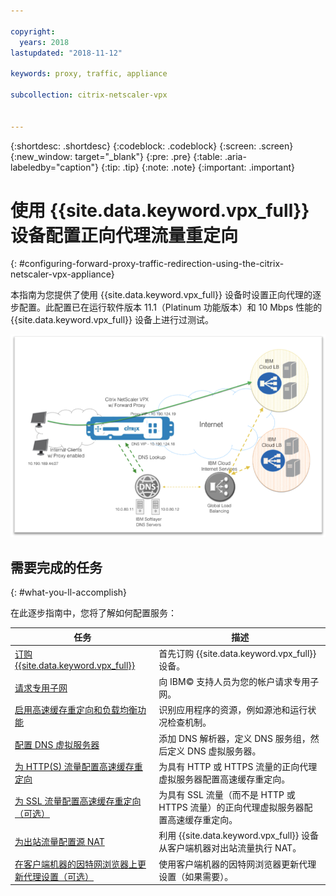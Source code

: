 ```yaml
---

copyright:
  years: 2018
lastupdated: "2018-11-12"

keywords: proxy, traffic, appliance

subcollection: citrix-netscaler-vpx


---
```


{:shortdesc: .shortdesc}
{:codeblock: .codeblock}
{:screen: .screen}
{:new_window: target="_blank"}
{:pre: .pre}
{:table: .aria-labeledby="caption"}
{:tip: .tip}
{:note: .note}
{:important: .important}

# 使用 {{site.data.keyword.vpx_full}} 设备配置正向代理流量重定向
{: #configuring-forward-proxy-traffic-redirection-using-the-citrix-netscaler-vpx-appliance}

本指南为您提供了使用 {{site.data.keyword.vpx_full}} 设备时设置正向代理的逐步配置。此配置已在运行软件版本 11.1（Platinum 功能版本）和 10 Mbps 性能的 {{site.data.keyword.vpx_full}} 设备上进行过测试。

<img src="images/fp1.png" alt="图样" style="width: 600px;"/>

## 需要完成的任务
{: #what-you-ll-accomplish}

在此逐步指南中，您将了解如何配置服务：

任务|描述
------------- | -------------
[订购 {{site.data.keyword.vpx_full}}](/docs/infrastructure/citrix-netscaler-vpx?topic=citrix-netscaler-vpx-order-the-citrix-netscaler-vpx-appliance)|首先订购 {{site.data.keyword.vpx_full}} 设备。
[请求专用子网](/docs/infrastructure/citrix-netscaler-vpx?topic=citrix-netscaler-vpx-request-a-private-subnet)|向 IBM© 支持人员为您的帐户请求专用子网。
[启用高速缓存重定向和负载均衡功能](/docs/infrastructure/citrix-netscaler-vpx?topic=citrix-netscaler-vpx-enable-cache-redirection-and-load-balancing-capabilities)|识别应用程序的资源，例如源池和运行状况检查机制。
[配置 DNS 虚拟服务器](/docs/infrastructure/citrix-netscaler-vpx?topic=citrix-netscaler-vpx-configure-the-dns-virtual-server)|添加 DNS 解析器，定义 DNS 服务组，然后定义 DNS 虚拟服务器。
[为 HTTP(S) 流量配置高速缓存重定向](/docs/infrastructure/citrix-netscaler-vpx?topic=citrix-netscaler-vpx-configure-cache-redirection-for-http-traffic)|为具有 HTTP 或 HTTPS 流量的正向代理虚拟服务器配置高速缓存重定向。
[为 SSL 流量配置高速缓存重定向（可选）](/docs/infrastructure/citrix-netscaler-vpx?topic=citrix-netscaler-vpx-configure-cache-redirection-for-ssl-traffic-optional-)|为具有 SSL 流量（而不是 HTTP 或 HTTPS 流量）的正向代理虚拟服务器配置高速缓存重定向。
[为出站流量配置源 NAT](/docs/infrastructure/citrix-netscaler-vpx?topic=citrix-netscaler-vpx-configure-source-nat-for-outbound-traffic)|利用 {{site.data.keyword.vpx_full}} 设备从客户端机器对出站流量执行 NAT。
[在客户端机器的因特网浏览器上更新代理设置（可选）](/docs/infrastructure/citrix-netscaler-vpx?topic=citrix-netscaler-vpx-update-the-proxy-settings-on-the-client-machine-s-internet-browser-optional-)|使用客户端机器的因特网浏览器更新代理设置（如果需要）。
